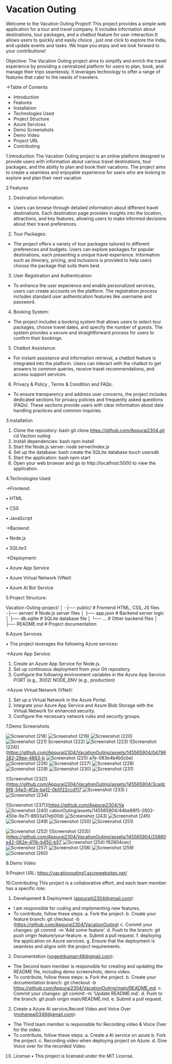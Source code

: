 # Vacation Outing

Welcome to the Vacation Outing Project! This project provides a simple web application for a tour and travel company. It includes information about destinations, tour packages, and a chatbot feature for user interaction.It allows users to quickly and easily choice , just one click to explore the India, and update events and tasks. We hope you enjoy and we look forward to your contributions!

Objective: The Vacation Outing project aims to simplify and enrich the travel experience by providing a centralized platform for users to plan, book, and manage their trips seamlessly. It leverages technology to offer a range of features that cater to the needs of travelers.


->Table of Contents

- Introduction
- Features
- Installation
- Technologies Used
- Project Structure
- Azure Services
- Demo Screenshots
- Demo Video
- Project URL
- Contributing

     

1.Introduction
The Vacation Outing project is an online platform designed to provide users with information about various travel destinations, tour packages, and the ability to plan and book their vacations. The project aims to create a seamless and enjoyable experience for users who are looking to explore and plan their next vacation

2.Features
1. Destination Information:
- Users can browse through detailed information about different travel destinations. Each destination page provides insights into the location, attractions, and key features, allowing users to make informed decisions about their travel preferences.
2. Tour Packages:
- The project offers a variety of tour packages tailored to different preferences and budgets. Users can explore packages for popular destinations, each presenting a unique travel experience. Information such as itinerary, pricing, and inclusions is provided to help users choose the package that suits them best.
3. User Registration and Authentication:
- To enhance the user experience and enable personalized services, users can create accounts on the platform. The registration process includes standard user authentication features like username and password.
4. Booking System:
- The project includes a booking system that allows users to select tour packages, choose travel dates, and specify the number of guests. The system provides a secure and straightforward process for users to confirm their bookings.
5. Chatbot Assistance:
- For instant assistance and information retrieval, a chatbot feature is integrated into the platform. Users can interact with the chatbot to get answers to common queries, receive travel recommendations, and access support services.
6. Privacy & Policy , Terms & Condition and FAQs:
- To ensure transparency and address user concerns, the project includes dedicated sections for privacy policies and frequently asked questions (FAQs). These sections provide users with clear information about data handling practices and common inquiries.

3.Installation
1.	Clone the repository: bash git clone https://github.com/Appuraj2304.git cd Vaction outing
2.	Install dependencies: bash npm install
3.	Start the Node.js server: node server/index.js
4.	Set up the database: bash create the SQLite database touch usersdb
5.	Start the application: bash npm start
6.	Open your web browser and go to http://localhost:5000 to view the application.
   
4.Technologies Used


->Frontend:


•	   HTML

•	   CSS

•	   JavaScript


->Backend:

•	   Node.js

•	   SQLite3

->Deployment:  

•       Azure App Service

•	   Azure Virtual Network (VNet)

•	   Azure AI Bot Service



5.Project Structure:

Vacation-Outing-project/
│
-├── public/              # Frontend HTML, CSS, JS files
-├── server/              # Node.js server files
│   ├── app.json       # Backend server logic
│   ├── db.sqlite      # SQLite database file
│   └── ...                  # Other backend files
│
├── README.md       # Project documentation

6.Azure Services

•    The project leverages the following Azure services:


->Azure App Service:
1.	Create an Azure App Service for Node.js.
2.	Set up continuous deployment from your Git repository.
3.	Configure the following environment variables in the Azure App Service:
           PORT (e.g., 3002)
           NODE_ENV (e.g., production)

   
->Azure Virtual Network (VNet):
1.	Set up a Virtual Network in the Azure Portal.
2.	Integrate your Azure App Service and Azure Blob Storage with the Virtual Network for enhanced security.
3.	Configure the necessary network rules and security groups.

7.Demo Screenshots

![Screenshot (218)](https://github.com/Appuraj2304/VacationOuting/assets/145565904/26f71929-fc48-42f8-82d0-15581f719eeb)
![Screenshot (219)](https://github.com/Appuraj2304/VacationOuting/assets/145565904/ddd46785-e6c8-4b04-83f3-610f4c9aa7a7)
![Screenshot (220)](https://github.com/Appuraj2304/VacationOuting/assets/145565904/5009e840-165d-4e0d-aa31-be77db3c3f8a)
![Screenshot (221)
![Screenshot (222)](https://github.com/Appuraj2304/VacationOuting/assets/145565904/1ea774d8-d003-4f09-9196-061e18d9b1a5)
](https://github.com/Appuraj2304/VacationOuting/assets/145565904/8466a08d-9c63-4920-a64a-ed9d3834ac59)
![Screenshot (223)](https://github.com/Appuraj2304/VacationOuting/assets/145565904/ff433bec-a411-4b92-9e0b-6e89b3520eed)
![Screenshot (224)](https://github.com/Appuraj2304/VacationOuting/assets/145565904/04796382-29ee-4863-b
![Screenshot (225)](https://github.com/Appuraj2304/VacationOuting/assets/145565904/2ea7bc84-d821-4ce6-aa54-e160d1cfa2ae)
a7e-083e4b4b5cbe)
![Screenshot (226)](https://github.com/Appuraj2304/VacationOuting/assets/145565904/a0773dca-2f84-4c63-9d68-eea8f6cfa99d)
![Screenshot (227)](https://github.com/Appuraj2304/VacationOuting/assets/145565904/8bf08f61-e731-4729-a1c4-6ead6fd12216)
![Screenshot (228)](https://github.com/Appuraj2304/VacationOuting/assets/145565904/6de7e8aa-895e-4463-8a58-5b2b86d27674)
![Screenshot (229)](https://github.com/Appuraj2304/VacationOuting/assets/145565904/1b21e604-e596-4d0e-a754-300cf3e8c703)
![Screenshot (230)](https://github.com/Appuraj2304/VacationOuting/assets/145565904/29cf71fe-90aa-4364-9dc3-872194a180e5)
![Screenshot (231)](https://github.com/Appuraj2304/VacationOuting/assets/145565904/a29d3bd2-0643-495f-b560-74ef9a2572ce)

![Screenshot (232)](https://github.com/Appuraj2304/VacationOuting/assets/145565904/3cadc9f8-34e3-4f2e-be12-0b5f22ccd117
![Screenshot (233)](https://github.com/Appuraj2304/VacationOuting/assets/145565904/b3980795-335d-4a64-96a0-1705afd27f7a)
)
![Screenshot (234)](https://github.com/Appuraj2304/VacationOuting/assets/145565904/4b3bd365-f8d0-40c9-a14c-7a75975abde6)

![Screenshot (237)](https://github.com/Appuraj2304/Va
![Screenshot (240)](https://github.com/Appuraj2304/VacationOuting/assets/145565904/76696aa0-3457-4f83-8793-35990cf767bf)
cationOuting/assets/145565904/44be86f5-2802-450e-9e71-8603a17eb00d)
![Screenshot (243)](https://github.com/Appuraj2304/VacationOuting/assets/145565904/b9c6a866-1fec-4c6a-a6c3-ed4d8fa57933)
![Screenshot (245)](https://github.com/Appuraj2304/VacationOuting/assets/145565904/70681846-5b43-4d7f-9754-e506d062b700)
![Screenshot (249)](https://github.com/Appuraj2304/VacationOuting/assets/145565904/47bb29b1-8aa0-4fb6-811f-014e76379615)
![Screenshot (250)](https://github.com/Appuraj2304/VacationOuting/assets/145565904/e8a2451f-9a03-48b9-a638-076d0e126742)
![Screenshot (251)](https://github.com/Appuraj2304/VacationOuting/assets/145565904/a851a2c9-49a4-4cf8-90bd-22d3798fb5bc)

![Screenshot (252)](https://github.com/Appuraj2304/VacationOuting/assets/145565904/d00ee387-8a95-427b-bf65-7d72a23ec5de)
![Screenshot (253)](https://github.com/Appuraj2304/VacationOuting/assets/145565904/25880e42-062e-411b-b450-b57
![Screenshot (254)](https://github.com/Appuraj2304/VacationOuting/assets/145565904/a345f0c7-66bf-47fc-ab37-5b1f986022d3)
f92804cec)
![Screenshot (257)](https://github.com/Appuraj2304/VacationOuting/assets/145565904/fd712ff0-97c1-465b-98a4-d5da9b015f06)
![Screenshot (258)](https://github.com/Appuraj2304/VacationOuting/assets/145565904/8caba1da-2bf6-4e3c-8d2c-737c194c8c83)
![Screenshot (259)](https://github.com/Appuraj2304/VacationOuting/assets/145565904/bc20352c-3c74-4416-946a-fdfdb07509ea)
![Screenshot (260)](https://github.com/Appuraj2304/VacationOuting/assets/145565904/41b36e09-462c-4939-b73f-70cd5817c5ea)


8.Demo Video

9.Project URL:
https://vacationouting1.azurewebsites.net/

10.Contributing
This project is a collaborative effort, and each team member has a specific role:
1.	Development & Deployment (appurajit2304@gmail.com):
-	I am responsible for coding and implementing new features.
-	To contribute, follow these steps:
a.	Fork the project.
b.	Create your feature branch: git checkout -b (https://github.com/Appuraj2304/VacationOuting)
c.	Commit your changes: git commit -m 'Add some feature'.
d.	Push to the branch: git push origin feature/your-feature.
e.	Submit a pull request.
f. deploying the application on Azure services.
g.	Ensure that the deployment is seamless and aligns with the project requirements.

2.	Documentation (yogeshkumarr48@gmail.com):
-	The Second team member is responsible for creating and updating the README file, including demo screenshots, demo video.
-	To contribute, follow these steps:
a.	Fork the project.
b.	Create your documentation branch: git checkout -b https://github.com/Appuraj2304/VacationOuting/main/README.md.
c.	Commit your changes: git commit -m 'Update README.md'.
d.	Push to the branch: git push origin main/README.md.
e.	Submit a pull request.

2.	Create a Azure AI service,Record Video and Voice Over (mohaneaj0349@gmail.com):
-	The Third team member is responsible for Recording video & Voice Over for the video.
-	To contribute, follow these steps:
a.   Create a AI service on azure
b.	Fork the project.
c.   Recording video when deploying project on Azure.
d.  Give Voice over for the recorded Video.

10. License
•	This project is licensed under the MIT License.

